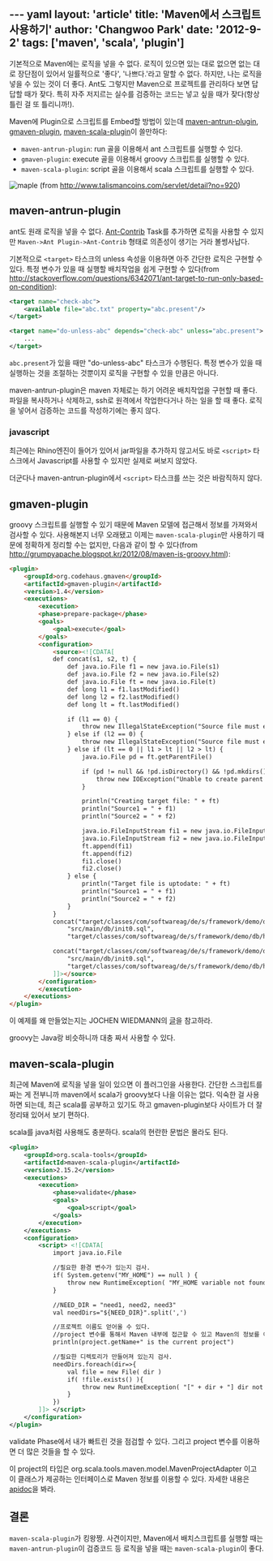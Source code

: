 --- yaml
layout: 'article'
title: 'Maven에서 스크립트 사용하기'
author: 'Changwoo Park'
date: '2012-9-2'
tags: ['maven', 'scala', 'plugin']
---

기본적으로 Maven에는 로직을 넣을 수 없다. 로직이 있으면 있는 대로 없으면 없는 대로 장단점이 있어서 일률적으로 '좋다', '나쁘다.'라고 말할 수 없다. 하지만, 나는 로직을 넣을 수 있는 것이 더 좋다. Ant도 그렇지만 Maven으로 프로젝트를 관리하다 보면 답답할 때가 잦다. 특히 자주 저지르는 실수를 검증하는 코드는 넣고 싶을 때가 잦다(항상 틀린 걸 또 틀리니까!).

Maven에 Plugin으로 스크립트를 Embed할 방법이 있는데 [maven-antrun-plugin][], [gmaven-plugin][], [maven-scala-plugin][]이 쓸만하다:

* `maven-antrun-plugin`: run 골을 이용해서 ant 스크립트를 실행할 수 있다.
* `gmaven-plugin`: execute 골을 이용해서 groovy 스크립트를 실행할 수 있다.
* `maven-scala-plugin`: script 골을 이용해서 scala 스크립트를 실행할 수 있다.

![maple](/articles/2012/maven/maple.jpeg)
(from http://www.talismancoins.com/servlet/detail?no=920)

## maven-antrun-plugin 

ant도 원래 로직을 넣을 수 없다. [Ant-Contrib](http://ant-contrib.sourceforge.net/) Task를 추가하면 로직을 사용할 수 있지만 `Maven->Ant Plugin->Ant-Contrib` 형태로 의존성이 생기는 거라 볼썽사납다.

기본적으로 `<target>` 타스크의 unless 속성을 이용하면 아주 간단한 로직은 구현할 수 있다. 특정 변수가 있을 때 실행할 배치작업을 쉽게 구현할 수 있다(from http://stackoverflow.com/questions/6342071/ant-target-to-run-only-based-on-condition):

```xml
<target name="check-abc">
    <available file="abc.txt" property="abc.present"/>
</target>

<target name="do-unless-abc" depends="check-abc" unless="abc.present">
    ...
</target> 
```

`abc.present`가 있을 때만 "do-unless-abc" 타스크가 수행된다. 특정 변수가 있을 때 실행하는 것을 조절하는 것뿐이지 로직을 구현할 수 있을 만큼은 아니다. 

maven-antrun-plugin은 maven 자체로는 하기 어려운 배치작업을 구현할 때 좋다. 파일을 복사하거나 삭제하고, ssh로 원격에서 작업한다거나 하는 일을 할 때 좋다. 로직을 넣어서 검증하는 코드를 작성하기에는 좋지 않다.

### javascript

최근에는 Rhino엔진이 들어가 있어서 jar파일을 추가하지 않고서도 바로 `<script>` 타스크에서 Javascript를 사용할 수 있지만 실제로 써보지 않았다.

더군다나 maven-antrun-plugin에서 `<script>` 타스크를 쓰는 것은 바람직하지 않다.

## gmaven-plugin

groovy 스크립트를 실행할 수 있기 때문에 Maven 모델에 접근해서 정보를 가져와서 검사할 수 있다. 사용해본지 너무 오래됐고 이제는 `maven-scala-plugin`만 사용하기 때문에 정확하게 정리할 수는 없지만, 다음과 같이 할 수 있다(from http://grumpyapache.blogspot.kr/2012/08/maven-is-groovy.html):

```html
<plugin>
    <groupId>org.codehaus.gmaven</groupId>
    <artifactId>gmaven-plugin</artifactId>
    <version>1.4</version>
    <executions>
        <execution>
        <phase>prepare-package</phase>
        <goals>
            <goal>execute</goal>
        </goals>
        <configuration>
            <source><![CDATA[
            def concat(s1, s2, t) {
                def java.io.File f1 = new java.io.File(s1)
                def java.io.File f2 = new java.io.File(s2)
                def java.io.File ft = new java.io.File(t)
                def long l1 = f1.lastModified()
                def long l2 = f2.lastModified()
                def long lt = ft.lastModified()

                if (l1 == 0) {
                    throw new IllegalStateException("Source file must exist:" + f1);
                } else if (l2 == 0) {
                    throw new IllegalStateException("Source file must exist:" + f2); 
                } else if (lt == 0 || l1 > lt || l2 > lt) {
                    java.io.File pd = ft.getParentFile()

                    if (pd != null && !pd.isDirectory() && !pd.mkdirs()) {
                        throw new IOException("Unable to create parent directory: " + pd)
                    }

                    println("Creating target file: " + ft)
                    println("Source1 = " + f1)
                    println("Source2 = " + f2)

                    java.io.FileInputStream fi1 = new java.io.FileInputStream(f1)
                    java.io.FileInputStream fi2 = new java.io.FileInputStream(f2)
                    ft.append(fi1)
                    ft.append(fi2)
                    fi1.close()
                    fi2.close()
                } else {
                    println("Target file is uptodate: " + ft)
                    println("Source1 = " + f1)
                    println("Source2 = " + f2)
                }
            }
            concat("target/classes/com/softwareag/de/s/framework/demo/db/derby/initZero.sql",
                "src/main/db/init0.sql",
                "target/classes/com/softwareag/de/s/framework/demo/db/hsqldb/init0.sql")

            concat("target/classes/com/softwareag/de/s/framework/demo/db/derby/initZero.sql",
                "src/main/db/init0.sql",
                "target/classes/com/softwareag/de/s/framework/demo/db/hsqldb/init0.sql")
            ]]></source>
        </configuration>
        </execution>
    </executions>
</plugin>
```

이 예제를 왜 만들었는지는 JOCHEN WIEDMANN의 [글](http://grumpyapache.blogspot.kr/2012/08/maven-is-groovy.html)을 참고하라.

groovy는 Java랑 비슷하니까 대충 짜서 사용할 수 있다. 

## maven-scala-plugin

최근에 Maven에 로직을 넣을 일이 있으면 이 플러그인을 사용한다. 간단한 스크립트를 짜는 게 전부니까 maven에서 scala가 groovy보다 나을 이유는 없다. 익숙한 걸 사용하면 되는데, 최근 scala를 공부하고 있기도 하고 gmaven-plugin보다 사이트가 더 잘 정리돼 있어서 보기 편하다.

scala를 java처럼 사용해도 충분하다. scala의 현란한 문법은 몰라도 된다.

```xml
<plugin>
    <groupId>org.scala-tools</groupId>
    <artifactId>maven-scala-plugin</artifactId>
    <version>2.15.2</version>
    <executions>
        <execution>
            <phase>validate</phase>
            <goals>
                <goal>script</goal>
            </goals>
        </execution>
    </executions>
    <configuration>
        <script> <![CDATA[
            import java.io.File

            //필요한 환경 변수가 있는지 검사.
            if( System.getenv("MY_HOME") == null ) {
                throw new RuntimeException( "MY_HOME variable not found ")
            }

            //NEED_DIR = "need1, need2, need3"
            val needDirs="${NEED_DIR}".split(',')

            //프로젝트 이름도 얻어올 수 있다.
            //project 변수를 통해서 Maven 내부에 접근할 수 있고 Maven의 정보를 이용할 수 있다.
            println(project.getName+" is the current project")

            //필요한 디렉토리가 만들어져 있는지 검사.
            needDirs.foreach(dir=>{
                val file = new File( dir )
                if( !file.exists() ){
                    throw new RuntimeException( "[" + dir + "] dir not found ")
                }
            })
        ]]> </script>
    </configuration>
</plugin>
```

validate Phase에서 내가 빠트린 것을 점검할 수 있다. 그리고 project 변수를 이용하면 더 많은 것들을 할 수 있다.

이 project의 타입은 org.scala.tools.maven.model.MavenProjectAdapter 이고 이 클래스가 제공하는 인터페이스로 Maven 정보를 이용할 수 있다. 자세한 내용은 [apidoc](http://scala-tools.org/mvnsites/maven-scala-plugin/apidocs/)을 봐라.

## 결론

`maven-scala-plugin`가 킹왕짱. 사견이지만, Maven에서 배치스크립트를 실행할 때는 `maven-antrun-plugin`이 검증코드 등 로직을 넣을 때는 `maven-scala-plugin`이 좋다.

[maven-scala-plugin]: http://scala-tools.org/mvnsites/maven-scala-plugin/
[maven-antrun-plugin]: http://maven.apache.org/plugins/maven-antrun-plugin/
[gmaven-plugin]: http://groovy.codehaus.org/GMaven
